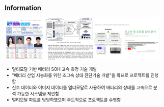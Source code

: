 ## Information

![](../src/Pasted%20image%2020241221210224.png)

- 멀티모달 기반 배터리 SOH 고속 측정 기술 개발
- "배터리 산업 지능화를 위한 초고속 상태 진단기술 개발"을 목표로 프로젝트를 진행함
- 신호 데이터와 이미지 데이터를 멀티모달로 사용하여 배터리의 상태를 고속으로 분석 가능한 시스템을 제안함
- 멀티모달 파트를 담당하였으며 주도적으로 프로젝트를 수행함
